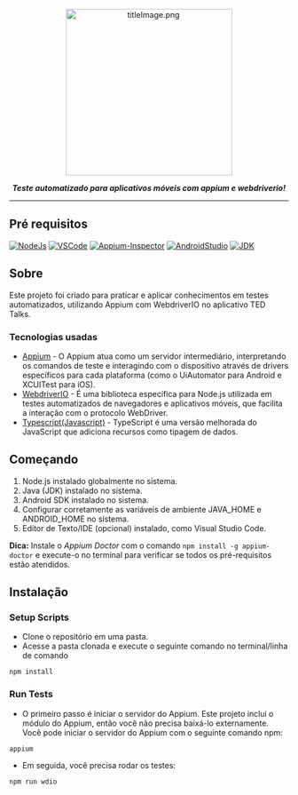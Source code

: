 <p align="center">
<img src= "https://github.com/eduardovjesus/QA.Appium.WebdriverIO/blob/main/Images/image.readme.png" height=300 alt="titleImage.png"/>
</p>

<p align="center">
   <i><strong>Teste automatizado para aplicativos móveis com appium e webdriverio!
</strong></i>
<p>

---

## Pré requisitos
[![NodeJs](https://img.shields.io/badge/-NodeJS-grey?logo=node.js)](https://nodejs.org/en/download/)
[![VSCode](https://img.shields.io/badge/-Visual%20Studio%20Code-%233178C6?logo=visual-studio-code)](https://code.visualstudio.com/download)
[![Appium-Inspector](https://img.shields.io/badge/-Appium%20Inspector-662d91?logo=appium&logoColor=black)](https://github.com/appium/appium-inspector/releases)
[![AndroidStudio](https://img.shields.io/badge/-Android%20Studio-3DDC84?logo=android-studio&logoColor=white)](https://developer.android.com/studio)
[![JDK](https://img.shields.io/badge/-JDK-white?logo=openjdk&logoColor=black&)](https://www.azul.com/downloads/#zulu)


## Sobre
Este projeto foi criado para praticar e aplicar conhecimentos em testes automatizados, utilizando Appium com WebdriverIO no aplicativo TED Talks.

### Tecnologias usadas

* [Appium](https://appium.io/docs/en/latest/) - O Appium atua como um servidor intermediário, interpretando os comandos de teste e interagindo com o dispositivo através de drivers específicos para cada plataforma (como o UiAutomator para Android e XCUITest para iOS).
* [WebdriverIO](http://webdriver.io/) - É uma biblioteca específica para Node.js utilizada em testes automatizados de navegadores e aplicativos móveis, que facilita a interação com o protocolo WebDriver.
* [Typescript(Javascript)](https://www.typescriptlang.org/) - TypeScript é uma versão melhorada do JavaScript que adiciona recursos como tipagem de dados.

## Começando

1. Node.js instalado globalmente no sistema.
2. Java (JDK) instalado no sistema.
3. Android SDK instalado no sistema.
4. Configurar corretamente as variáveis de ambiente JAVA_HOME e ANDROID_HOME no sistema.
5. Editor de Texto/IDE (opcional) instalado, como Visual Studio Code.

**Dica:** Instale o *Appium Doctor* com o comando `npm install -g appium-doctor` e execute-o no terminal para verificar se todos os pré-requisitos estão atendidos.

## Instalação

### Setup Scripts

* Clone o repositório em uma pasta.
* Acesse a pasta clonada e execute o seguinte comando no terminal/linha de comando

```
npm install 
```


### Run Tests

* O primeiro passo é iniciar o servidor do Appium. Este projeto inclui o módulo do Appium, então você não precisa baixá-lo externamente. Você pode iniciar o servidor do Appium com o seguinte comando npm:

```
appium
```
* Em seguida, você precisa rodar os testes:

```
npm run wdio
```
